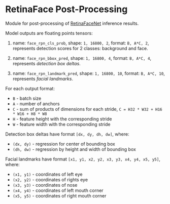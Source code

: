 # RetinaFace Post-Processing

Module for post-processing of [RetinaFaceNet](https://github.com/biubug6/Pytorch_Retinaface) inference results.

Model outputs are floating points tensors:

1. name: `face_rpn_cls_prob`, shape: `1, 16800, 2`, format: `B, A*C, 2`, represents detection scores for 2 classes: background and face.

2. name: `face_rpn_bbox_pred`,  shape: `1, 16800, 4`, format: `B, A*C, 4`, represents *detection box deltas*.

3. name: `face_rpn_landmark_pred`, shape: `1, 16800, 10`, format: `B, A*C, 10`, represents *facial landmarks*.

For each output format:

- `B` - batch size
- `A` - number of anchors
- `C` - sum of products of dimensions for each stride, `C = H32 * W32 + H16 * W16 + H8 * W8`
- `H` - feature height with the corresponding stride
- `W` - feature width with the corresponding stride

Detection box deltas have format `[dx, dy, dh, dw]`, where:

- `(dx, dy)` - regression for center of bounding box
- `(dh, dw)` - regression by height and width of bounding box

Facial landmarks have format `[x1, y1, x2, y2, x3, y3, x4, y4, x5, y5]`, where:

- `(x1, y1)` - coordinates of left eye
- `(x2, y2)` - coordinates of rights eye
- `(x3, y3)` - coordinates of nose
- `(x4, y4)` - coordinates of left mouth corner
- `(x5, y5)` - coordinates of right mouth corner
